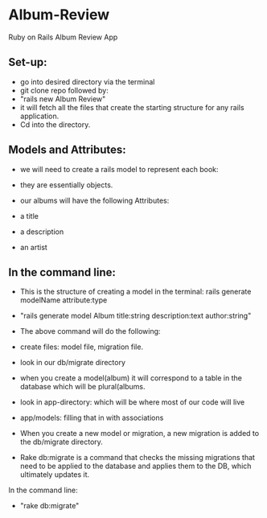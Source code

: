 # Album-Review
Ruby on Rails Album Review App

## Set-up:
- go into desired directory via the terminal
 - git clone repo followed by:
 - "rails new Album Review"
  - it will fetch all the files that create the starting structure for any rails application.
- Cd into the directory.

## Models and Attributes:
- we will need to create a rails model to represent each book:
- they are essentially objects.

- our albums will have the following Attributes:
 - a title
 - a description
 - an artist

## In the command line:

- This is the structure of creating a model in the terminal: rails generate modelName attribute:type
- "rails generate model Album title:string description:text author:string"

- The above command will do the following:
 - create files: model file, migration file.
 - look in our db/migrate directory
 - when you create a model(album) it will correspond to a table in the database which will be plural(albums.
 - look in app-directory: which will be where most of our code will live
 - app/models: filling that in with associations
 - When you create a new model or migration, a new migration is added to the db/migrate directory.

 - Rake db:migrate is a command that checks the missing migrations that need to be applied to the database and applies them to the DB, which ultimately updates it.

In the command line:
 - "rake db:migrate"
